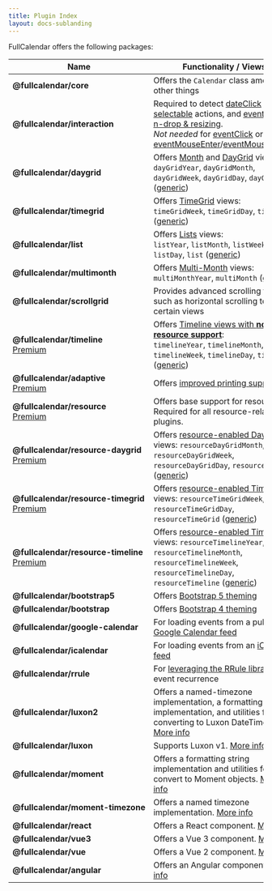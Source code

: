 ```yaml
---
title: Plugin Index
layout: docs-sublanding
---
```


FullCalendar offers the following packages:

<style>
  .plugin-table td:first-child strong { display: block; white-space: nowrap }
</style>

<table class='plugin-table'>
<thead>
  <tr>
    <th>Name</th>
    <th>Functionality / Views</th>
    <th>Yarn</th>
    <th>jsDelivr</th>
  </tr>
</thead>
<tbody>
  <tr>
    <td>
      <strong>@fullcalendar/core</strong>
    </td>
    <td>
      Offers the <code>Calendar</code> class among other things
    </td>
    <td><a href='https://yarnpkg.com/package/@fullcalendar/core'>Yarn</a></td>
    <td><a href='https://www.jsdelivr.com/package/npm/@fullcalendar/core?version={{ site.data.latest-releases.v6 }}'>jsDelivr</a></td>
  </tr>
  <tr>
    <td>
      <strong>@fullcalendar/interaction</strong>
    </td>
    <td>
      Required to detect <a href='dateClick'>dateClick</a> actions,
      <a href='selectable'>selectable</a> actions, and
      <a href='editable'>event drag-n-drop &amp; resizing</a>.<br />
      <em>Not needed</em> for
      <a href='eventClick'>eventClick</a> or
      <a href='eventMouseEnter'>eventMouseEnter</a>/<a href='eventMouseLeave'>eventMouseLeave</a>.
    </td>
    <td><a href='https://yarnpkg.com/package/@fullcalendar/interaction'>Yarn</a></td>
    <td><a href='https://www.jsdelivr.com/package/npm/@fullcalendar/interaction?version={{ site.data.latest-releases.v6 }}'>jsDelivr</a></td>
  </tr>
  <tr>
    <td>
      <strong>@fullcalendar/daygrid</strong>
    </td>
    <td>
      Offers <a href='month-view'>Month</a> and <a href='daygrid-view'>DayGrid</a> views:<br />
      <code>dayGridYear</code>,
      <code>dayGridMonth</code>,
      <code>dayGridWeek</code>,
      <code>dayGridDay</code>,
      <code>dayGrid</code> (<a href='custom-view-with-settings'>generic</a>)
    </td>
    <td><a href='https://yarnpkg.com/package/@fullcalendar/daygrid'>Yarn</a></td>
    <td><a href='https://www.jsdelivr.com/package/npm/@fullcalendar/daygrid?version={{ site.data.latest-releases.v6 }}'>jsDelivr</a></td>
  </tr>
  <tr>
    <td>
      <strong>@fullcalendar/timegrid</strong>
    </td>
    <td>
      Offers <a href='timegrid-view'>TimeGrid</a> views:<br />
      <code>timeGridWeek</code>,
      <code>timeGridDay</code>,
      <code>timeGrid</code> (<a href='custom-view-with-settings'>generic</a>)
    </td>
    <td><a href='https://yarnpkg.com/package/@fullcalendar/timegrid'>Yarn</a></td>
    <td><a href='https://www.jsdelivr.com/package/npm/@fullcalendar/timegrid?version={{ site.data.latest-releases.v6 }}'>jsDelivr</a></td>
  </tr>
  <tr>
    <td>
      <strong>@fullcalendar/list</strong>
    </td>
    <td>
      Offers <a href='list-view'>Lists</a> views:<br />
      <code>listYear</code>,
      <code>listMonth</code>,
      <code>listWeek</code>,
      <code>listDay</code>,
      <code>list</code> (<a href='custom-view-with-settings'>generic</a>)
    </td>
    <td><a href='https://yarnpkg.com/package/@fullcalendar/list'>Yarn</a></td>
    <td><a href='https://www.jsdelivr.com/package/npm/@fullcalendar/list?version={{ site.data.latest-releases.v6 }}'>jsDelivr</a></td>
  </tr>
  <tr>
    <td>
      <strong>@fullcalendar/multimonth</strong>
    </td>
    <td>
      Offers <a href='multimonth-grid'>Multi-Month</a> views:<br />
      <code>multiMonthYear</code>,
      <code>multiMonth</code> (<a href='custom-view-with-settings'>generic</a>)
    </td>
    <td><a href='https://yarnpkg.com/package/@fullcalendar/multimonth'>Yarn</a></td>
    <td><a href='https://www.jsdelivr.com/package/npm/@fullcalendar/multimonth?version={{ site.data.latest-releases.v6 }}'>jsDelivr</a></td>
  </tr>
  <tr>
    <td>
      <strong>@fullcalendar/scrollgrid</strong>
    </td>
    <td>
      Provides advanced scrolling features such as horizontal scrolling to certain views
    </td>
    <td><a href='https://yarnpkg.com/package/@fullcalendar/scrollgrid'>Yarn</a></td>
    <td><a href='https://www.jsdelivr.com/package/npm/@fullcalendar/scrollgrid?version={{ site.data.latest-releases.v6 }}'>jsDelivr</a></td>
  </tr>
  <tr>
    <td>
      <strong>@fullcalendar/timeline</strong>
      <a href='/pricing' class='badge'>Premium</a>
    </td>
    <td>
      Offers <a href='timeline-view-no-resources'>Timeline views with <strong>no resource support</strong></a>:<br />
      <code>timelineYear</code>,
      <code>timelineMonth</code>,
      <code>timelineWeek</code>,
      <code>timelineDay</code>,
      <code>timeline</code> (<a href='custom-view-with-settings'>generic</a>)
    </td>
    <td><a href='https://yarnpkg.com/package/@fullcalendar/timeline'>Yarn</a></td>
    <td><a href='https://www.jsdelivr.com/package/npm/@fullcalendar/timeline?version={{ site.data.latest-releases.v6 }}'>jsDelivr</a></td>
  </tr>
  <tr>
    <td>
      <strong>@fullcalendar/adaptive</strong>
      <a href='/pricing' class='badge'>Premium</a>
    </td>
    <td>
      Offers <a href='print'>improved printing support</a>.
    </td>
    <td><a href='https://yarnpkg.com/package/@fullcalendar/adaptive'>Yarn</a></td>
    <td><a href='https://www.jsdelivr.com/package/npm/@fullcalendar/adaptive?version={{ site.data.latest-releases.v6 }}'>jsDelivr</a></td>
  </tr>
  <tr>
    <td>
      <strong>@fullcalendar/resource</strong>
      <a href='/pricing' class='badge'>Premium</a>
    </td>
    <td>
      Offers base support for resources. Required for all resource-related plugins.
    </td>
    <td><a href='https://yarnpkg.com/package/@fullcalendar/resource'>Yarn</a></td>
    <td><a href='https://www.jsdelivr.com/package/npm/@fullcalendar/resource?version={{ site.data.latest-releases.v6 }}'>jsDelivr</a></td>
  </tr>
  <tr>
    <td>
      <strong>@fullcalendar/resource-daygrid</strong>
      <a href='/pricing' class='badge'>Premium</a>
    </td>
    <td>
      Offers <a href='resource-daygrid-view'>resource-enabled DayGrid</a> views:
      <code>resourceDayGridMonth</code>,
      <code>resourceDayGridWeek</code>,
      <code>resourceDayGridDay</code>,
      <code>resourceDayGrid</code> (<a href='custom-view-with-settings'>generic</a>)
    </td>
    <td><a href='https://yarnpkg.com/package/@fullcalendar/resource-daygrid'>Yarn</a></td>
    <td><a href='https://www.jsdelivr.com/package/npm/@fullcalendar/resource-daygrid?version={{ site.data.latest-releases.v6 }}'>jsDelivr</a></td>
  </tr>
  <tr>
    <td>
      <strong>@fullcalendar/resource-timegrid</strong>
      <a href='/pricing' class='badge'>Premium</a>
    </td>
    <td>
      Offers <a href='vertical-resource-view'>resource-enabled TimeGrid</a> views:
      <code>resourceTimeGridWeek</code>,
      <code>resourceTimeGridDay</code>,
      <code>resourceTimeGrid</code> (<a href='custom-view-with-settings'>generic</a>)
    </td>
    <td><a href='https://yarnpkg.com/package/@fullcalendar/resource-timegrid'>Yarn</a></td>
    <td><a href='https://www.jsdelivr.com/package/npm/@fullcalendar/resource-timegrid?version={{ site.data.latest-releases.v6 }}'>jsDelivr</a></td>
  </tr>
  <tr>
    <td>
      <strong>@fullcalendar/resource-timeline</strong>
      <a href='/pricing' class='badge'>Premium</a>
    </td>
    <td>
      Offers <a href='timeline-view'>resource-enabled Timeline</a> views:
      <code>resourceTimelineYear</code>,
      <code>resourceTimelineMonth</code>,
      <code>resourceTimelineWeek</code>,
      <code>resourceTimelineDay</code>,
      <code>resourceTimeline</code> (<a href='custom-view-with-settings'>generic</a>)
    </td>
    <td><a href='https://yarnpkg.com/package/@fullcalendar/resource-timeline'>Yarn</a></td>
    <td><a href='https://www.jsdelivr.com/package/npm/@fullcalendar/resource-timeline?version={{ site.data.latest-releases.v6 }}'>jsDelivr</a></td>
  </tr>
  <tr>
    <td>
      <strong>@fullcalendar/bootstrap5</strong>
    </td>
    <td>
      Offers <a href='bootstrap5'>Bootstrap 5 theming</a>
    </td>
    <td><a href='https://yarnpkg.com/package/@fullcalendar/bootstrap5'>Yarn</a></td>
    <td><a href='https://www.jsdelivr.com/package/npm/@fullcalendar/bootstrap5?version={{ site.data.latest-releases.v6 }}'>jsDelivr</a></td>
  </tr>
  <tr>
    <td>
      <strong>@fullcalendar/bootstrap</strong>
    </td>
    <td>
      Offers <a href='bootstrap4'>Bootstrap 4 theming</a>
    </td>
    <td><a href='https://yarnpkg.com/package/@fullcalendar/bootstrap'>Yarn</a></td>
    <td><a href='https://www.jsdelivr.com/package/npm/@fullcalendar/bootstrap?version={{ site.data.latest-releases.v6 }}'>jsDelivr</a></td>
  </tr>
  <tr>
    <td>
      <strong>@fullcalendar/google-calendar</strong>
    </td>
    <td>
      For loading events from a public <a href='google-calendar'>Google Calendar feed</a>
    </td>
    <td><a href='https://yarnpkg.com/package/@fullcalendar/google-calendar'>Yarn</a></td>
    <td><a href='https://www.jsdelivr.com/package/npm/@fullcalendar/google-calendar?version={{ site.data.latest-releases.v6 }}'>jsDelivr</a></td>
  </tr>
  <tr>
    <td>
      <strong>@fullcalendar/icalendar</strong>
    </td>
    <td>
      For loading events from an <a href='icalendar'>iCalendar feed</a>
    </td>
    <td><a href='https://yarnpkg.com/package/@fullcalendar/icalendar'>Yarn</a></td>
    <td><a href='https://www.jsdelivr.com/package/npm/@fullcalendar/icalendar?version={{ site.data.latest-releases.v6 }}'>jsDelivr</a></td>
  </tr>
  <tr>
    <td>
      <strong>@fullcalendar/rrule</strong>
    </td>
    <td>
      For <a href='rrule-plugin'>leveraging the RRule library</a> for event recurrence
    </td>
    <td><a href='https://yarnpkg.com/package/@fullcalendar/rrule'>Yarn</a></td>
    <td><a href='https://www.jsdelivr.com/package/npm/@fullcalendar/rrule?version={{ site.data.latest-releases.v6 }}'>jsDelivr</a></td>
  </tr>
  <tr>
    <td>
      <strong>@fullcalendar/luxon2</strong>
    </td>
    <td>
      Offers a named-timezone implementation, a formatting string implementation, and utilities for converting to Luxon DateTimes. <a href='luxon2'>More info</a>
    </td>
    <td><a href='https://yarnpkg.com/package/@fullcalendar/luxon2'>Yarn</a></td>
    <td><a href='https://www.jsdelivr.com/package/npm/@fullcalendar/luxon2?version={{ site.data.latest-releases.v6 }}'>jsDelivr</a></td>
  </tr>
  <tr>
    <td>
      <strong>@fullcalendar/luxon</strong>
    </td>
    <td>
      Supports Luxon v1. <a href='luxon1'>More info</a>
    </td>
    <td><a href='https://yarnpkg.com/package/@fullcalendar/luxon'>Yarn</a></td>
    <td><a href='https://www.jsdelivr.com/package/npm/@fullcalendar/luxon?version={{ site.data.latest-releases.v6 }}'>jsDelivr</a></td>
  </tr>
  <tr>
    <td>
      <strong>@fullcalendar/moment</strong>
    </td>
    <td>
      Offers a formatting string implementation and utilities fo convert to Moment objects. <a href='moment-plugin'>More info</a>
    </td>
    <td><a href='https://yarnpkg.com/package/@fullcalendar/moment'>Yarn</a></td>
    <td><a href='https://www.jsdelivr.com/package/npm/@fullcalendar/moment?version={{ site.data.latest-releases.v6 }}'>jsDelivr</a></td>
  </tr>
  <tr>
    <td>
      <strong>@fullcalendar/moment-timezone</strong>
    </td>
    <td>
      Offers a named timezone implementation. <a href='moment-timezone-plugin'>More info</a>
    </td>
    <td><a href='https://yarnpkg.com/package/@fullcalendar/moment-timezone'>Yarn</a></td>
    <td><a href='https://www.jsdelivr.com/package/npm/@fullcalendar/moment-timezone?version={{ site.data.latest-releases.v6 }}'>jsDelivr</a></td>
  </tr>
  <tr>
    <td>
      <strong>@fullcalendar/react</strong>
    </td>
    <td>
      Offers a React component. <a href='react'>More info</a>
    </td>
    <td><a href='https://yarnpkg.com/package/@fullcalendar/react'>Yarn</a></td>
    <td><a href='https://www.jsdelivr.com/package/npm/@fullcalendar/react?version={{ site.data.latest-releases.v6 }}'>jsDelivr</a></td>
  </tr>
  <tr>
    <td>
      <strong>@fullcalendar/vue3</strong>
    </td>
    <td>
      Offers a Vue 3 component. <a href='vue'>More info</a>
    </td>
    <td><a href='https://yarnpkg.com/package/@fullcalendar/vue3'>Yarn</a></td>
    <td><a href='https://www.jsdelivr.com/package/npm/@fullcalendar/vue3?version={{ site.data.latest-releases.v6 }}'>jsDelivr</a></td>
  </tr>
  <tr>
    <td>
      <strong>@fullcalendar/vue</strong>
    </td>
    <td>
      Offers a Vue 2 component. <a href='vue'>More info</a>
    </td>
    <td><a href='https://yarnpkg.com/package/@fullcalendar/vue'>Yarn</a></td>
    <td><a href='https://www.jsdelivr.com/package/npm/@fullcalendar/vue?version={{ site.data.latest-releases.v6 }}'>jsDelivr</a></td>
  </tr>
  <tr>
    <td>
      <strong>@fullcalendar/angular</strong>
    </td>
    <td>
      Offers an Angular component. <a href='angular'>More info</a>
    </td>
    <td><a href='https://yarnpkg.com/package/@fullcalendar/angular'>Yarn</a></td>
    <td><a href='https://www.jsdelivr.com/package/npm/@fullcalendar/angular?version={{ site.data.latest-releases.v6 }}'>jsDelivr</a></td>
  </tr>
</tbody>
</table>
